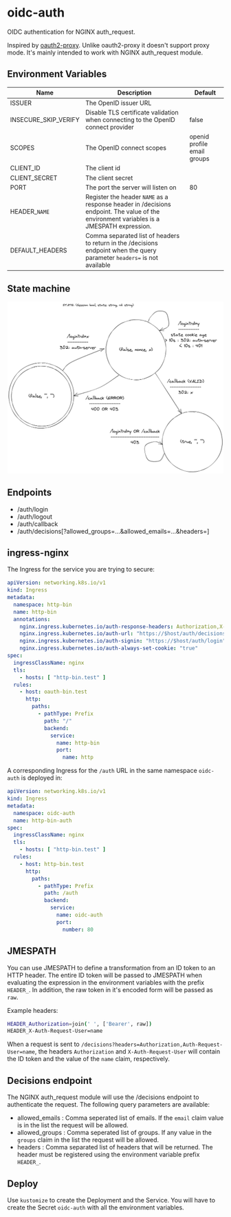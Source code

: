 # oidc-auth

OIDC authentication for NGINX auth_request.

Inspired by [oauth2-proxy](https://github.com/oauth2-proxy/oauth2-proxy). Unlike oauth2-proxy it doesn't support proxy
mode. It's mainly intended to work with NGINX auth_request module.

## Environment Variables

| Name                 | Description                                                                                                                              | Default                     |
|----------------------|------------------------------------------------------------------------------------------------------------------------------------------|-----------------------------|
| ISSUER               | The OpenID issuer URL                                                                                                                    |                             |
| INSECURE_SKIP_VERIFY | Disable TLS certificate validation when connecting to the OpenID connect provider                                                        | false                       |
| SCOPES               | The OpenID connect scopes                                                                                                                | openid profile email groups |
| CLIENT_ID            | The client id                                                                                                                            |                             |
| CLIENT_SECRET        | The client secret                                                                                                                        |                             |
| PORT                 | The port the server will listen on                                                                                                       | 80 |
| HEADER_`NAME`        | Register the header `NAME` as a response header in /decisions endpoint. The value of the environment variables is a JMESPATH expression. |
| DEFAULT_HEADERS | Comma separated list of headers to return in the /decisions endpoint when the query parameter `headers=` is not available                |  |

## State machine

![state machine](oidc-auth.png "State machine")

## Endpoints

- /auth/login
- /auth/logout
- /auth/callback
- /auth/decisions[?allowed_groups=...&allowed_emails=...&headers=]

## ingress-nginx

The Ingress for the service you are trying to secure:

```yaml
apiVersion: networking.k8s.io/v1
kind: Ingress
metadata:
  namespace: http-bin
  name: http-bin
  annotations:
    nginx.ingress.kubernetes.io/auth-response-headers: Authorization,X-Auth-Request-User,X-Auth-Request-Subject,X-Auth-Request-Preferred-Username,X-Auth-Request-Groups,X-Auth-Request-Email
    nginx.ingress.kubernetes.io/auth-url: "https://$host/auth/decisions"
    nginx.ingress.kubernetes.io/auth-signin: "https://$host/auth/login"
    nginx.ingress.kubernetes.io/auth-always-set-cookie: "true"
spec:
  ingressClassName: nginx
  tls:
    - hosts: [ "http-bin.test" ]
  rules:
    - host: oauth-bin.test
      http:
        paths:
          - pathType: Prefix
            path: "/"
            backend:
              service:
                name: http-bin
                port:
                  name: http
```

A corresponding Ingress for the `/auth` URL in the same namespace `oidc-auth` is deployed in:

```yaml
apiVersion: networking.k8s.io/v1
kind: Ingress
metadata:
  namespace: oidc-auth
  name: http-bin-auth
spec:
  ingressClassName: nginx
  tls:
    - hosts: [ "http-bin.test" ]
  rules:
    - host: http-bin.test
      http:
        paths:
          - pathType: Prefix
            path: /auth
            backend:
              service:
                name: oidc-auth
                port:
                  number: 80
```

## JMESPATH
You can use JMESPATH to define a transformation from an ID token to an HTTP header.
The entire ID token will be passed to JMESPATH when evaluating the expression in the environment variables with the prefix `HEADER_`.
In addition, the raw token in it's encoded form will be passed as `raw`.

Example headers:
```bash
HEADER_Authorization=join(' ', ['Bearer', raw])
HEADER_X-Auth-Request-User=name
```

When a request is sent to `/decisions?headers=Authorization,Auth-Request-User=name`, the headers
`Authorization` and `X-Auth-Request-User` will contain the ID token and the value of the `name` claim, respectively.

## Decisions endpoint

The NGINX auth_request module will use the /decisions endpoint to authenticate the request. The following query parameters are available:
- allowed_emails : Comma seperated list of emails. If the `email` claim value is in the list the request will be allowed. 
- allowed_groups : Comma seperated list of groups. If any value in the `groups` claim in the list the request will be allowed. 
- headers : Comma separated list of headers that will be returned. The header must be registered using the environment variable prefix `HEADER_`.

## Deploy

Use `kustomize` to create the Deployment and the Service. You will have to create the Secret `oidc-auth` with all the
environment variables.
